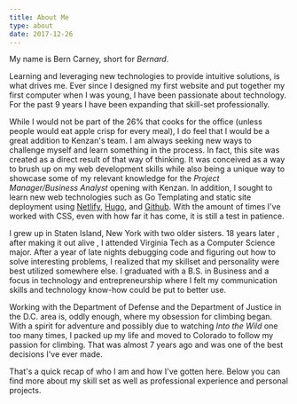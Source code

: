 ```yaml
---
title: About Me
type: about
date: 2017-12-26
---
```

My name is Bern Carney, short for _Bernard_.

Learning and leveraging new technologies to provide intuitive solutions, is what drives me. Ever since I designed my first website and put together my first computer when I was young, I have been passionate about technology. For the past 9 years I have been expanding that skill-set professionally.

While I would not be part of the 26% that cooks for the office (unless people would eat apple crisp for every meal), I do feel that I would be a great addition to Kenzan's team. I am always seeking new ways to challenge myself and learn something in the process. In fact, this site was created as a direct result of that way of thinking. It was conceived as a way to brush up on my web development skills while also being a unique way to showcase some of my relevant knowledge for the _Project Manager/Business Analyst_ opening with Kenzan. In addition, I sought to learn new web technologies such as Go Templating and static site deployment using [Netlify](https://www.netlify.com/), [Hugo](https://gohugo.io), and [Github](https://www.github.com). With the amount of times I've worked with CSS, even with how far it has come, it is still a test in patience.

I grew up in Staten Island, New York with two older sisters. 18 years later , after making it out alive , I attended Virginia Tech as a Computer Science major. After a year of late nights debugging code and figuring out how to solve interesting problems, I realized that my skillset and personality were best utilized somewhere else. I graduated with a B.S. in Business and a focus in technology and entrepreneurship where I felt my communication skills and technology know-how could be put to better use.

Working with the Department of Defense and the Department of Justice in the D.C. area is, oddly enough, where my obsession for climbing began. With a spirit for adventure and possibly due to watching _Into the Wild_ one too many times, I packed up my life and moved to Colorado to follow my passion for climbing. That was almost 7 years ago and was one of the best decisions I've ever made.

That's a quick recap of who I am and how I've gotten here. Below you can find more about my skill set as well as professional experience and personal projects.